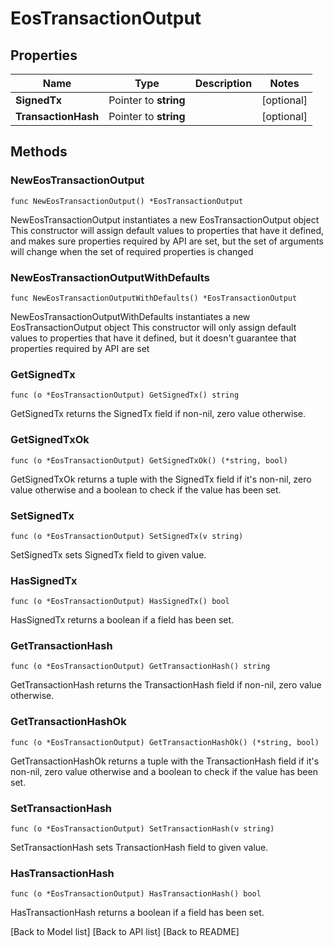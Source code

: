 # EosTransactionOutput

## Properties

| Name                | Type                  | Description | Notes       |
| ------------------- | --------------------- | ----------- | ----------- |
| **SignedTx**        | Pointer to **string** |             | \[optional] |
| **TransactionHash** | Pointer to **string** |             | \[optional] |

## Methods

### NewEosTransactionOutput

`func NewEosTransactionOutput() *EosTransactionOutput`

NewEosTransactionOutput instantiates a new EosTransactionOutput object This constructor will assign default values to properties that have it defined, and makes sure properties required by API are set, but the set of arguments will change when the set of required properties is changed

### NewEosTransactionOutputWithDefaults

`func NewEosTransactionOutputWithDefaults() *EosTransactionOutput`

NewEosTransactionOutputWithDefaults instantiates a new EosTransactionOutput object This constructor will only assign default values to properties that have it defined, but it doesn't guarantee that properties required by API are set

### GetSignedTx

`func (o *EosTransactionOutput) GetSignedTx() string`

GetSignedTx returns the SignedTx field if non-nil, zero value otherwise.

### GetSignedTxOk

`func (o *EosTransactionOutput) GetSignedTxOk() (*string, bool)`

GetSignedTxOk returns a tuple with the SignedTx field if it's non-nil, zero value otherwise and a boolean to check if the value has been set.

### SetSignedTx

`func (o *EosTransactionOutput) SetSignedTx(v string)`

SetSignedTx sets SignedTx field to given value.

### HasSignedTx

`func (o *EosTransactionOutput) HasSignedTx() bool`

HasSignedTx returns a boolean if a field has been set.

### GetTransactionHash

`func (o *EosTransactionOutput) GetTransactionHash() string`

GetTransactionHash returns the TransactionHash field if non-nil, zero value otherwise.

### GetTransactionHashOk

`func (o *EosTransactionOutput) GetTransactionHashOk() (*string, bool)`

GetTransactionHashOk returns a tuple with the TransactionHash field if it's non-nil, zero value otherwise and a boolean to check if the value has been set.

### SetTransactionHash

`func (o *EosTransactionOutput) SetTransactionHash(v string)`

SetTransactionHash sets TransactionHash field to given value.

### HasTransactionHash

`func (o *EosTransactionOutput) HasTransactionHash() bool`

HasTransactionHash returns a boolean if a field has been set.

\[Back to Model list] \[Back to API list] \[Back to README]
